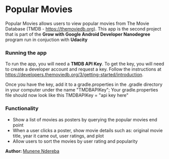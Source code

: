 # Popular Movies

Popular Movies allows users to view popular movies from The Movie Database (TMDB - https://themoviedb.org). This app is the second project that is part of the <b>Grow with Google Android Developer Nanodegree</b> program run in conjuction with <b>Udacity</b>

<h3>Running the app</h3>

To run the app, you will need a <b> TMDB API Key</b>. To get the key, you will need to create a developer account and request a key. 
Follow the instructions at https://developers.themoviedb.org/3/getting-started/introduction.

Once you have the key, add it to a gradle.properties in the .gradle directory in your computer under the name "TMDBAPIKey"; 
Your gradle.properties file should now look like this TMDBAPIKey = "api key here"

<h3>Functionality</h3>
<ul>
<li>Show a list of movies as posters by querying the popular movies end point</li>
<li>When a user clicks a poster, show movie details such as: original movie title, year it came out, user ratings, and plot</li>
<li>Allow users to sort the movies by user rating and popularity</li>
 </ul>

<b>Author: </b>
<a href="https://github.com/muneneisaka" target="_blank">Munene Ndereba</a>
